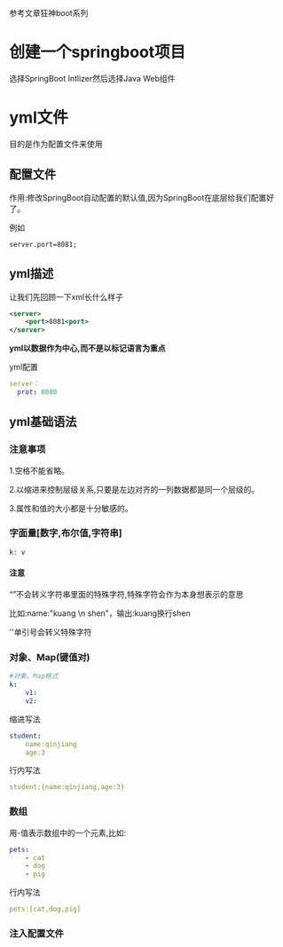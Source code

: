 参考文章狂神boot系列

# 创建一个springboot项目

选择SpringBoot Intlizer然后选择Java Web组件

# yml文件

目的是作为配置文件来使用

## 配置文件

作用:修改SpringBoot自动配置的默认值,因为SpringBoot在底层给我们配置好了。

例如

```
server.port=8081;
```

## yml描述

让我们先回顾一下xml长什么样子

```xml
<server>
    <port>8081<port>
</server>
```

**yml以数据作为中心,而不是以标记语言为重点**

yml配置

```yml
server：
  prot: 8080
```

## yml基础语法

### 注意事项

1.空格不能省略。

2.以缩进来控制层级关系,只要是左边对齐的一列数据都是同一个层级的。

3.属性和值的大小都是十分敏感的。

### 字面量[数字,布尔值,字符串]

```
k: v
```

#### 注意

“”不会转义字符串里面的特殊字符,特殊字符会作为本身想表示的意思

比如:name:"kuang \n shen"，输出:kuang换行shen

''单引号会转义特殊字符

### 对象、Map(键值对)

```yml
#对象、Map格式
k:
	v1:
	v2:
```

缩进写法

```yml
student:
	name:qinjiang
	age:3
```

行内写法

```yml
student:{name:qinjiang,age:3}
```

### 数组

用-值表示数组中的一个元素,比如:

```yml
pets:
	- cat
	- dog
	- pig
```

行内写法

```yml
pets:[cat,dog,pig]
```

### 注入配置文件

